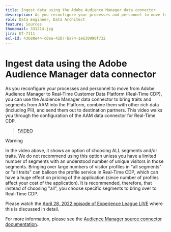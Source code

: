```yaml
---
title: Ingest data using the Adobe Audience Manager data connector
description: As you reconfigure your processes and personnel to move from Adobe Audience Manager to Real-Time Customer Data Platform, you can use the Audience Manager Data Connector to bring traits and segments from AAM into the Platform, combine them with other rich data (including PII), and send them out to destination partners. This video walks you through the configuration of the AAM Data Connector for Real-Time CDP.
role: Data Engineer, Data Architect
feature: Sources
thumbnail: 331214.jpg
jira: KT-7111
exl-id: 43688e44-c0ea-4107-ba74-1e630990f732
---
```

# Ingest data using the Adobe Audience Manager data connector

As you reconfigure your processes and personnel to move from Adobe Audience Manager to Real-Time Customer Data Platform (Real-Time CDP), you can use the Audience Manager data connector to bring traits and segments from AAM into the Platform, combine them with other rich data (including PII), and send them out to destination partners. This video walks you through the configuration of the AAM data connector for Real-Time CDP.

>[!VIDEO](https://video.tv.adobe.com/v/331214/?quality=12&learn=on)

>[!WARNING]
>
>In the video above, it shows an option of choosing ALL segments and/or traits. We do not recommend using this option unless you have a limited number of segments with an understood number of unique visitors in those segments. Bringing over large numbers of visitor profiles in "all segments" or "all traits" can balloon the profile service in Real-Time CDP, which can have a huge effect on pricing of the application (since number of profiles affect your cost of the application). It is recommended, therefore, that instead of choosing "all", you choose specific segments to bring over to Real-Time CDP.
>
>Please watch the [April 28, 2022 episode of Experience League LIVE](https://experienceleague.adobe.com/docs/experience-league-live-events/events/episodes/exl-live-episode-04-28-22.html) where this is discussed in detail.

For more information, please see the [Audience Manager source connector documentation](https://experienceleague.adobe.com/docs/experience-platform/sources/connectors/adobe-applications/audience-manager.html).
